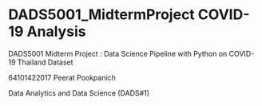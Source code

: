 # DADS5001_MidtermProject COVID-19 Analysis
DADS5001 Midterm Project : Data Science Pipeline with Python on COVID-19 Thailand Dataset

64101422017 Peerat Pookpanich

Data Analytics and Data Science (DADS#1)
